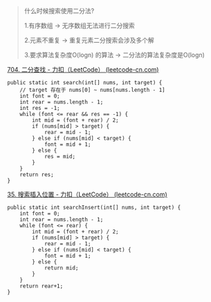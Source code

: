 

> 什么时候搜索使用二分法?
>
> 1.有序数组 -> 无序数组无法进行二分搜索
>
> 2.元素不重复  -> 重复元素二分搜索会涉及多个解
>
> 3.要求算法复杂度O(logn) 的算法 -> 二分法的算法复杂度是O(logn)

[704. 二分查找 - 力扣（LeetCode） (leetcode-cn.com)](https://leetcode-cn.com/problems/binary-search/)


```
public static int search(int[] nums, int target) {
    // target 存在于 nums[0] ~ nums[nums.length - 1]
    int font = 0;
    int rear = nums.length - 1;
    int res = -1;
    while (font <= rear && res == -1) {
        int mid = (font + rear) / 2;
        if (nums[mid] > target) {
            rear = mid - 1;
        } else if (nums[mid] < target) {
            font = mid + 1;
        } else {
            res = mid;
        }
    }
    return res;
}
```

[35. 搜索插入位置 - 力扣（LeetCode） (leetcode-cn.com)](https://leetcode-cn.com/problems/search-insert-position/)

```
public static int searchInsert(int[] nums, int target) {
    int font = 0;
    int rear = nums.length - 1;
    while (font <= rear) {
        int mid = (font + rear) / 2;
        if (nums[mid] > target) {
            rear = mid - 1;
        } else if (nums[mid] < target) {
            font = mid + 1;
        } else {
            return mid;
        }
    }
    return rear+1;
}
```